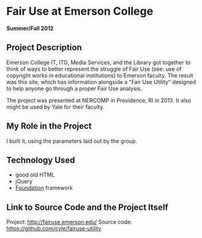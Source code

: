 # Fair Use at Emerson College

**Summer/Fall 2012**

## Project Description

Emerson College IT, ITG, Media Services, and the Library got together to think of ways to better represent the struggle of Fair Use (see: use of copyright works in educational institutions) to Emerson faculty. The result was this site, which has information alongside a "Fair Use Utility" designed to help anyone go through a proper Fair Use analysis.

The project was presented at NERCOMP in Providence, RI in 2013. It also might be used by Yale for their faculty.

## My Role in the Project

I built it, using the parameters laid out by the group.

## Technology Used

- good old HTML
- jQuery
- [Foundation](http://foundation.zurb.com/) framework

## Link to Source Code and the Project Itself

Project: http://fairuse.emerson.edu/
Source code: https://github.com/cyle/fairuse-utility